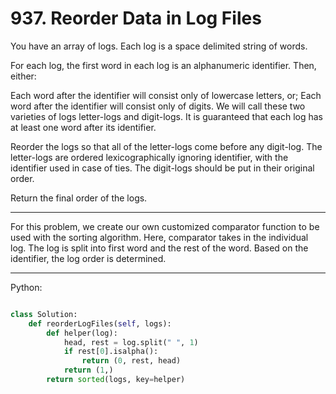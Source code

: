 # 937. Reorder Data in Log Files

You have an array of logs.  Each log is a space delimited string of words.

For each log, the first word in each log is an alphanumeric identifier.  Then,
either:

Each word after the identifier will consist only of lowercase letters, or;
Each word after the identifier will consist only of digits.
We will call these two varieties of logs letter-logs and digit-logs.  It is
guaranteed that each log has at least one word after its identifier.

Reorder the logs so that all of the letter-logs come before any digit-log.  The
letter-logs are ordered lexicographically ignoring identifier, with the
identifier used in case of ties.  The digit-logs should be put in their
original order.

Return the final order of the logs.

---

For this problem, we create our own customized comparator function to be used
with the sorting algorithm. Here, comparator takes in the individual log. The
log is split into first word and the rest of the word. Based on the identifier,
the log order is determined.

---

Python:

```python

class Solution:
    def reorderLogFiles(self, logs):
        def helper(log):
            head, rest = log.split(" ", 1)
            if rest[0].isalpha():
                return (0, rest, head)
            return (1,)
        return sorted(logs, key=helper)
```
